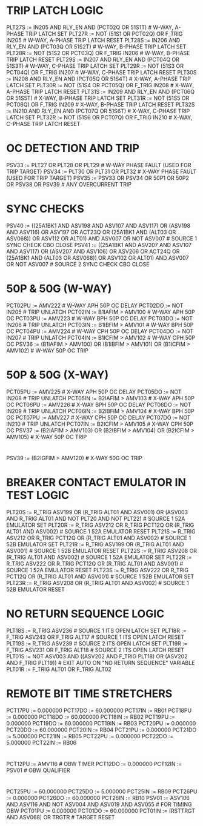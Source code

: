 # TRIP LATCH LOGIC
PLT27S := IN205 AND RLY_EN AND (PCT02Q OR 51S1T) # W-WAY, A-PHASE TRIP LATCH SET
PLT27R := NOT (51S1 OR PCT02Q) OR F_TRIG IN205 # W-WAY, A-PHASE TRIP LATCH RESET
PLT28S := IN206 AND RLY_EN AND (PCT03Q OR 51S2T) # W-WAY, B-PHASE TRIP LATCH SET
PLT28R := NOT (51S2 OR PCT03Q) OR F_TRIG IN206 # W-WAY, B-PHASE TRIP LATCH RESET
PLT29S := IN207 AND RLY_EN AND (PCT04Q OR 51S3T) # W-WAY, C-PHASE TRIP LATCH SET
PLT29R := NOT (51S3 OR PCT04Q) OR F_TRIG IN207 # W-WAY, C-PHASE TRIP LATCH RESET
PLT30S := IN208 AND RLY_EN AND (PCT05Q OR 51S4T) # X-WAY, A-PHASE TRIP LATCH SET
PLT30R := NOT (51S4 OR PCT05Q) OR F_TRIG IN208 # X-WAY, A-PHASE TRIP LATCH RESET
PLT31S := IN209 AND RLY_EN AND (PCT06Q OR 51S5T) # X-WAY, B-PHASE TRIP LATCH SET
PLT31R := NOT (51S5 OR PCT06Q) OR F_TRIG IN209 # X-WAY, B-PHASE TRIP LATCH RESET
PLT32S := IN210 AND RLY_EN AND (PCT07Q OR 51S6T) # X-WAY, C-PHASE TRIP LATCH SET
PLT32R := NOT (51S6 OR PCT07Q) OR F_TRIG IN210 # X-WAY, C-PHASE TRIP LATCH RESET
#
# OC DETECTION AND TRIP
PSV33 := PLT27 OR PLT28 OR PLT29 # W-WAY PHASE FAULT (USED FOR TRIP TARGET)
PSV34 := PLT30 OR PLT31 OR PLT32 # X-WAY PHASE FAULT (USED FOR TRIP TARGET)
PSV35 := PSV33 OR PSV34 OR 50P1 OR 50P2 OR PSV38 OR PSV39 # ANY OVERCURRENT TRIP
#
#
# SYNC CHECKS
PSV40 := ((25A1BK1 AND ASV198 AND ASV107 AND ASV117) OR (ASV198 AND ASV116) OR ASV197 OR ACT23Q OR (25A1BK1 AND (ALT03 OR ASV068)) OR ASV112 OR ALT01) AND ASV007 OR NOT ASV007 # SOURCE 1 SYNC CHECK CBO CLOSE
PSV41 := ((25A1BK1 AND ASV207 AND ASV107 AND ASV117) OR (ASV207 AND ASV106) OR ASV206 OR ACT24Q OR (25A1BK1 AND (ALT03 OR ASV068)) OR ASV102 OR ALT01) AND ASV007 OR NOT ASV007 # SOURCE 2 SYNC CHECK CBO CLOSE
#
# 50P & 50G (W-WAY)
PCT02PU := AMV222 # W-WAY APH 50P OC DELAY
PCT02DO := NOT IN205 # TRIP UNLATCH
PCT02IN := B1IAFIM > AMV100 # W-WAY APH 50P OC
PCT03PU := AMV223 # W-WAY BPH 50P OC DELAY
PCT03DO := NOT IN206 # TRIP UNLATCH
PCT03IN := B1IBFIM > AMV101 # W-WAY BPH 50P OC
PCT04PU := AMV224 # W-WAY CPH 50P OC DELAY
PCT04DO := NOT IN207 # TRIP UNLATCH
PCT04IN := B1ICFIM > AMV102 # W-WAY CPH 50P OC
PSV36 := (B1IAFIM > AMV100) OR (B1IBFIM > AMV101) OR (B1ICFIM > AMV102) # W-WAY 50P OC TRIP
#
#
#
#
# 50P & 50G (X-WAY)
PCT05PU := AMV225 # X-WAY APH 50P OC DELAY
PCT05DO := NOT IN208 # TRIP UNLATCH
PCT05IN := B2IAFIM > AMV103 # X-WAY APH 50P OC
PCT06PU := AMV226 # X-WAY BPH 50P OC DELAY
PCT06DO := NOT IN209 # TRIP UNLATCH
PCT06IN := B2IBFIM > AMV104 # X-WAY BPH 50P OC
PCT07PU := AMV227 # X-WAY CPH 50P OC DELAY
PCT07DO := NOT IN210 # TRIP UNLATCH
PCT07IN := B2ICFIM > AMV105 # X-WAY CPH 50P OC
PSV37 := (B2IAFIM > AMV103) OR (B2IBFIM > AMV104) OR (B2ICFIM > AMV105) # X-WAY 50P OC TRIP
#
#
#
PSV39 := (B2IGFIM > AMV120) # X-WAY 50G OC TRIP
#
#
#
# BREAKER CONTACT EMULATOR IN TEST LOGIC
PLT20S := R_TRIG ASV199 OR (R_TRIG ALT01 AND ASV001) OR (ASV003 AND R_TRIG ALT01 AND NOT PLT20 AND NOT PLT22) # SOURCE 1 52A EMULATOR SET
PLT20R := R_TRIG ASV212 OR R_TRIG PCT12Q OR (R_TRIG ALT01 AND ASV002) # SOURCE 1 52A EMULATOR RESET
PLT21S := R_TRIG ASV212 OR R_TRIG PCT12Q OR (R_TRIG ALT01 AND ASV002) # SOURCE 1 52B EMULATOR SET
PLT21R := R_TRIG ASV199 OR (R_TRIG ALT01 AND ASV001) # SOURCE 1 52B EMULATOR RESET
PLT22S := R_TRIG ASV208 OR (R_TRIG ALT01 AND ASV002) # SOURCE 1 52A EMULATOR SET
PLT22R := R_TRIG ASV222 OR R_TRIG PCT12Q OR (R_TRIG ALT01 AND ASV001) # SOURCE 1 52A EMULATOR RESET
PLT23S := R_TRIG ASV222 OR R_TRIG PCT12Q OR (R_TRIG ALT01 AND ASV001) # SOURCE 1 52B EMULATOR SET
PLT23R := R_TRIG ASV208 OR (R_TRIG ALT01 AND ASV002) # SOURCE 1 52B EMULATOR RESET
#
# NO RETURN SEQUENCE LOGIC
PLT18S := R_TRIG ASV236 # SOURCE 1 ITS OPEN LATCH SET
PLT18R := F_TRIG ASV243 OR F_TRIG ALT17 # SOURCE 1 ITS OPEN LATCH RESET
PLT19S := R_TRIG ASV239 # SOURCE 2 ITS OPEN LATCH SET
PLT19R := F_TRIG ASV231 OR F_TRIG ALT18 # SOURCE 2 ITS OPEN LATCH RESET
PLT01S := NOT ASV003 AND ((ASV202 AND F_TRIG PLT18) OR (ASV202 AND F_TRIG PLT19)) # EXIT AUTO ON "NO RETURN SEQUENCE" VARIABLE
PLT01R := F_TRIG ALT01 OR F_TRIG ALT02
#
# REMOTE BIT TIME STRETCHERS
PCT17PU := 0.000000
PCT17DO := 60.000000
PCT17IN := RB01
PCT18PU := 0.000000
PCT18DO := 60.000000
PCT18IN := RB02
PCT19PU := 0.000000
PCT19DO := 60.000000
PCT19IN := RB03
PCT20PU := 0.000000
PCT20DO := 60.000000
PCT20IN := RB04
PCT21PU := 0.000000
PCT21DO := 5.000000
PCT21IN := RB05
PCT22PU := 0.000000
PCT22DO := 5.000000
PCT22IN := RB06
#
#
#
#
PCT12PU := AMV116 # OBW TIMER
PCT12DO := 0.000000
PCT12IN := PSV01 # OBW QUALIFIER
#
PCT25PU := 60.000000
PCT25DO := 5.000000
PCT25IN := RB09
PCT26PU := 0.000000
PCT26DO := 60.000000
PCT26IN := RB10
PSV01 := ASV106 AND ASV116 AND NOT ASV004 AND ASV019 AND ASV055 # FOR TIMING OBW
PCT01PU := 0.000000
PCT01DO := 60.000000
PCT01IN := (RSTTRGT AND ASV068) OR TRGTR # TARGET RESET










































































































































